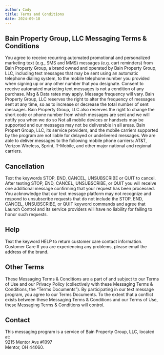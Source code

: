 ```yaml
---
author: Cody
title: Terms and Conditions
date: 2024-09-18
---
```

## Bain Property Group, LLC Messaging Terms & Conditions
You agree to receive recurring automated promotional and personalized marketing text (e.g., SMS and MMS) messages (e.g. cart reminders) from Bain Property Group, a brand owned and operated by Bain Property Group, LLC, including text messages that may be sent using an automatic telephone dialing system, to the mobile telephone number you provided when signing up or any other number that you designate. Consent to receive automated marketing text messages is not a condition of any purchase. Msg & Data rates may apply. Message frequency will vary. Bain Property Group, LLC reserves the right to alter the frequency of messages sent at any time, so as to increase or decrease the total number of sent messages. Bain Property Group, LLC also reserves the right to change the short code or phone number from which messages are sent and we will notify you when we do so Not all mobile devices or handsets may be supported and our messages may not be deliverable in all areas. Bain Propert Group, LLC, its service providers, and the mobile carriers supported by the program are not liable for delayed or undelivered messages.
We are able to deliver messages to the following mobile phone carriers: AT&T, Verizon Wireless, Sprint, T-Mobile, and other major national and regional carriers.
## Cancellation
Text the keywords STOP, END, CANCEL, UNSUBSCRIBE or QUIT to cancel. After texting STOP, END, CANCEL, UNSUBSCRIBE, or QUIT you will receive one additional message confirming that your request has been processed. You acknowledge that our text message platform may not recognize and respond to unsubscribe requests that do not include the STOP, END, CANCEL, UNSUBSCRIBE, or QUIT keyword commands and agree that Launch Control and its service providers will have no liability for failing to honor such requests.
## Help
Text the keyword HELP to return customer care contact information.
Customer Care
If you are experiencing any problems, please email the address of the brand.
## Other Terms
These Messaging Terms & Conditions are a part of and subject to our Terms of Use and our Privacy Policy (collectively with these Messaging Terms & Conditions, the “Terms Documents”). By participating in our text message program, you agree to our Terms Documents. To the extent that a conflict exists between these Messaging Terms & Conditions and our Terms of Use, these Messaging Terms & Conditions will control.
## Contact
This messaging program is a service of Bain Property Group, LLC, located at:\
9215 Mentor Ave #1097\
Mentor, OH 44060.

